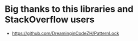 # Big thanks to this libraries and StackOverflow users

- https://github.com/DreaminginCodeZH/PatternLock

